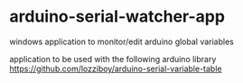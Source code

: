 # arduino-serial-watcher-app
windows application to monitor/edit arduino global variables  

application to be used with the following arduino library
https://github.com/lozziboy/arduino-serial-variable-table  


